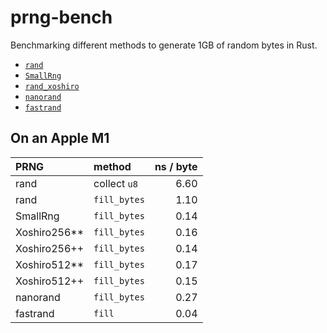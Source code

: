 # prng-bench

Benchmarking different methods to generate 1GB of random bytes in Rust.
- [`rand`](https://docs.rs/rand/latest/rand/)
- [`SmallRng`](https://docs.rs/rand/latest/rand/rngs/struct.SmallRng.html)
- [`rand_xoshiro`](https://docs.rs/rand_xoshiro/latest/rand_xoshiro/)
- [`nanorand`](https://docs.rs/nanorand/latest/nanorand/)
- [`fastrand`](https://docs.rs/fastrand/latest/fastrand/)

## On an Apple M1

| PRNG | method | ns / byte |
| :- | :- | -: |
| rand | collect `u8` | 6.60 |
| rand | `fill_bytes` | 1.10 |
| SmallRng | `fill_bytes` | 0.14 |
| Xoshiro256** | `fill_bytes` | 0.16 |
| Xoshiro256++ | `fill_bytes` | 0.14 |
| Xoshiro512** | `fill_bytes` | 0.17 |
| Xoshiro512++ | `fill_bytes` | 0.15 |
| nanorand | `fill_bytes` | 0.27 |
| fastrand | `fill` | 0.04 |
